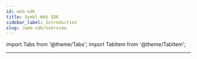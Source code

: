 ```yaml
---
id: web-sdk
title: Symbl Web SDK 
sidebar_label: Introduction
slug: /web-sdk/overview
---
```

import Tabs from '@theme/Tabs';
import TabItem from '@theme/TabItem';

---